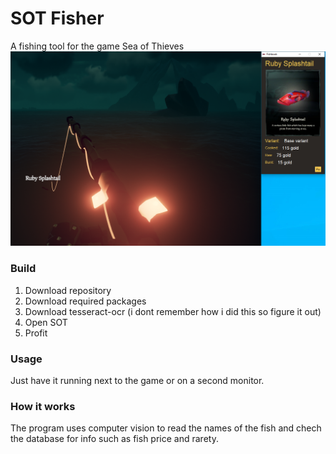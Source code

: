 # SOT Fisher
A fishing tool for the game Sea of Thieves
<br>
![Alt Text](https://github.com/KaiSomething/SOTFisher/blob/main/fish.PNG)

### Build
1. Download repository
2. Download required packages
3. Download tesseract-ocr (i dont remember how i did this so figure it out)
3. Open SOT
4. Profit

### Usage  
Just have it running next to the game or on a second monitor.

### How it works
The program uses computer vision to read the names of the fish and chech the database for info such as fish price and rarety.
